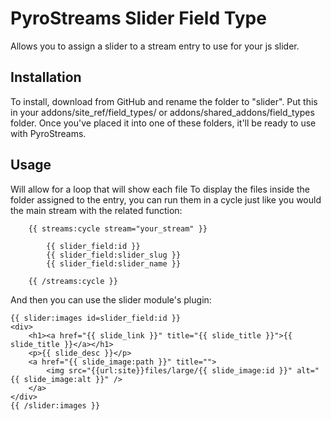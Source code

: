 # PyroStreams Slider Field Type
Allows you to assign a slider to a stream entry to use for your js slider.

## Installation
To install, download from GitHub and rename the folder to "slider". Put this in your addons/site_ref/field_types/ or addons/shared_addons/field_types folder. Once you've placed it into one of these folders, it'll be ready to use with PyroStreams.

## Usage
Will allow for a loop that will show each file
To display the files inside the folder assigned to the entry, you can run them in a cycle just like you would the main stream with the related function:

        {{ streams:cycle stream="your_stream" }}

	        {{ slider_field:id }}
	        {{ slider_field:slider_slug }}
	        {{ slider_field:slider_name }}

        {{ /streams:cycle }}

And then you can use the slider module's plugin:
```
{{ slider:images id=slider_field:id }}
<div>
    <h1><a href="{{ slide_link }}" title="{{ slide_title }}">{{ slide_title }}</a></h1>
    <p>{{ slide_desc }}</p>
    <a href="{{ slide_image:path }}" title="">
    	<img src="{{url:site}}files/large/{{ slide_image:id }}" alt="{{ slide_image:alt }}" />
    </a>
</div>
{{ /slider:images }}
```
